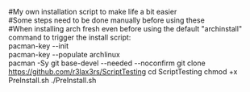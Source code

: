 #My own installation script to make life a bit easier\
#Some steps need to be done manually before using these\
#When installing arch fresh even before using the default "archinstall" command to trigger the install script:\
pacman-key --init\
pacman-key --populate archlinux\
pacman -Sy git base-devel --needed --noconfirm
git clone https://github.com/r3lax3rs/ScriptTesting
cd ScriptTesting
chmod +x PreInstall.sh
./PreInstall.sh
